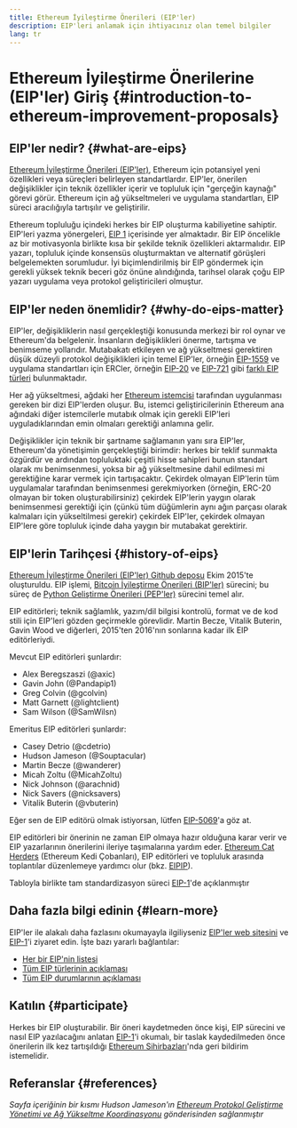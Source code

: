 ```yaml
---
title: Ethereum İyileştirme Önerileri (EIP'ler)
description: EIP'leri anlamak için ihtiyacınız olan temel bilgiler
lang: tr
---
```


# Ethereum İyileştirme Önerilerine (EIP'ler) Giriş \{#introduction-to-ethereum-improvement-proposals}

## EIP'ler nedir? \{#what-are-eips}

[Ethereum İyileştirme Önerileri (EIP'ler)](https://eips.ethereum.org/), Ethereum için potansiyel yeni özellikleri veya süreçleri belirleyen standartlardır. EIP'ler, önerilen değişiklikler için teknik özellikler içerir ve topluluk için "gerçeğin kaynağı" görevi görür. Ethereum için ağ yükseltmeleri ve uygulama standartları, EIP süreci aracılığıyla tartışılır ve geliştirilir.

Ethereum topluluğu içindeki herkes bir EIP oluşturma kabiliyetine sahiptir. EIP'leri yazma yönergeleri, [EIP 1](https://eips.ethereum.org/EIPS/eip-1) içerisinde yer almaktadır. Bir EIP öncelikle az bir motivasyonla birlikte kısa bir şekilde teknik özellikleri aktarmalıdır. EIP yazarı, topluluk içinde konsensüs oluşturmaktan ve alternatif görüşleri belgelemekten sorumludur. İyi biçimlendirilmiş bir EIP göndermek için gerekli yüksek teknik beceri göz önüne alındığında, tarihsel olarak çoğu EIP yazarı uygulama veya protokol geliştiricileri olmuştur.

## EIP'ler neden önemlidir? \{#why-do-eips-matter}

EIP'ler, değişikliklerin nasıl gerçekleştiği konusunda merkezi bir rol oynar ve Ethereum'da belgelenir. İnsanların değişiklikleri önerme, tartışma ve benimseme yollarıdır. Mutabakatı etkileyen ve ağ yükseltmesi gerektiren düşük düzeyli protokol değişiklikleri için temel EIP'ler, örneğin [EIP-1559](https://eips.ethereum.org/EIPS/eip-1559) ve uygulama standartları için ERCler, örneğin [EIP-20](https://eips.ethereum.org/EIPS/eip-20) ve [EIP-721](https://eips.ethereum.org/EIPS/eip-721) gibi [farklı EIP türleri](https://eips.ethereum.org/EIPS/eip-1#eip-types) bulunmaktadır.

Her ağ yükseltmesi, ağdaki her [Ethereum istemcisi](/learn/#clients-and-nodes) tarafından uygulanması gereken bir dizi EIP'lerden oluşur. Bu, istemci geliştiricilerinin Ethereum ana ağındaki diğer istemcilerle mutabık olmak için gerekli EIP'leri uyguladıklarından emin olmaları gerektiği anlamına gelir.

Değişiklikler için teknik bir şartname sağlamanın yanı sıra EIP'ler, Ethereum'da yönetişimin gerçekleştiği birimdir: herkes bir teklif sunmakta özgürdür ve ardından topluluktaki çeşitli hisse sahipleri bunun standart olarak mı benimsenmesi, yoksa bir ağ yükseltmesine dahil edilmesi mi gerektiğine karar vermek için tartışacaktır. Çekirdek olmayan EIP'lerin tüm uygulamalar tarafından benimsenmesi gerekmiyorken (örneğin, ERC-20 olmayan bir token oluşturabilirsiniz) çekirdek EIP'lerin yaygın olarak benimsenmesi gerektiği için (çünkü tüm düğümlerin aynı ağın parçası olarak kalmaları için yükseltilmesi gerekir) çekirdek EIP'ler, çekirdek olmayan EIP'lere göre topluluk içinde daha yaygın bir mutabakat gerektirir.

## EIP'lerin Tarihçesi \{#history-of-eips}

[Ethereum İyileştirme Önerileri (EIP'ler) Github deposu](https://github.com/ethereum/EIPs) Ekim 2015'te oluşturuldu. EIP işlemi, [Bitcoin İyileştirme Önerileri (BIP'ler)](https://github.com/bitcoin/bips) sürecini; bu süreç de [Python Geliştirme Önerileri (PEP'ler)](https://www.python.org/dev/peps/) sürecini temel alır.

EIP editörleri; teknik sağlamlık, yazım/dil bilgisi kontrolü, format ve de kod stili için EIP'leri gözden geçirmekle görevlidir. Martin Becze, Vitalik Buterin, Gavin Wood ve diğerleri, 2015'ten 2016'nın sonlarına kadar ilk EIP editörleriydi.

Mevcut EIP editörleri şunlardır:

- Alex Beregszaszi (@axic)
- Gavin John (@Pandapip1)
- Greg Colvin (@gcolvin)
- Matt Garnett (@lightclient)
- Sam Wilson (@SamWilsn)

Emeritus EIP editörleri şunlardır:

- Casey Detrio (@cdetrio)
- Hudson Jameson (@Souptacular)
- Martin Becze (@wanderer)
- Micah Zoltu (@MicahZoltu)
- Nick Johnson (@arachnid)
- Nick Savers (@nicksavers)
- Vitalik Buterin (@vbuterin)

Eğer sen de EIP editörü olmak istiyorsan, lütfen [EIP-5069](https://eips.ethereum.org/EIPS/eip-5069)'a göz at.

EIP editörleri bir önerinin ne zaman EIP olmaya hazır olduğuna karar verir ve EIP yazarlarının önerilerini ileriye taşımalarına yardım eder. [Ethereum Cat Herders](https://www.ethereumcatherders.com/) (Ethereum Kedi Çobanları), EIP editörleri ve topluluk arasında toplantılar düzenlemeye yardımcı olur (bkz. [EIPIP](https://github.com/ethereum-cat-herders/EIPIP)).

Tabloyla birlikte tam standardizasyon süreci [EIP-1](https://eips.ethereum.org/EIPS/eip-1)'de açıklanmıştır

## Daha fazla bilgi edinin \{#learn-more}

EIP'ler ile alakalı daha fazlasını okumayayla ilgiliyseniz [EIP'ler web sitesini](https://eips.ethereum.org/) ve [EIP-1](https://eips.ethereum.org/EIPS/eip-1)'i ziyaret edin. İşte bazı yararlı bağlantılar:

- [Her bir EIP'nin listesi](https://eips.ethereum.org/all)
- [Tüm EIP türlerinin açıklaması](https://eips.ethereum.org/EIPS/eip-1#eip-types)
- [Tüm EIP durumlarının açıklaması](https://eips.ethereum.org/EIPS/eip-1#eip-process)

## Katılın \{#participate}

Herkes bir EIP oluşturabilir. Bir öneri kaydetmeden önce kişi, EIP sürecini ve nasıl EIP yazılacağını anlatan [EIP-1](https://eips.ethereum.org/EIPS/eip-1)'i okumalı, bir taslak kaydedilmeden önce önerilerin ilk kez tartışıldığı [Ethereum Sihirbazları](https://ethereum-magicians.org/)'nda geri bildirim istemelidir.

## Referanslar \{#references}

<cite class="citation">

Sayfa içeriğinin bir kısmı Hudson Jameson'ın [Ethereum Protokol Geliştirme Yönetimi ve Ağ Yükseltme Koordinasyonu](https://hudsonjameson.com/2020-03-23-ethereum-protocol-development-governance-and-network-upgrade-coordination/) gönderisinden sağlanmıştır

</cite>
